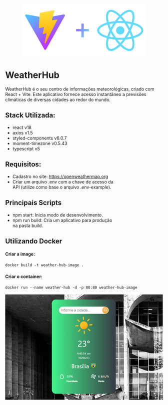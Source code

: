 <div align="center">
  <a href="https://vitejs.dev/" target="blank"><img src="./public/logo.png" width="400" alt="ViteJs" /></a>
</div>

# WeatherHub

WeatherHub é o seu centro de informações meteorológicas, criado com React + Vite. Este aplicativo
fornece acesso instantâneo a previsões climáticas de diversas cidades ao redor do mundo.

## Stack Utilizada:

- react v18
- axios v1.5
- styled-components v6.0.7
- moment-timezone v0.5.43
- typescript v5

## Requisitos:

- Cadastro no site: https://openweathermap.org
- Criar um arquivo .env com a chave de acesso da\
  API (utilize como base o arquivo .env-example).

## Principais Scripts

- npm start: Inicia modo de desenvolvimento.
- npm run build: Cria um aplicativo para produção\
  na pasta build.

## Utilizando Docker

#### Criar a image:

```markdown
docker build -t weather-hub-image .
```

#### Criar o container:

```markdown
docker run --name weather-hub -d -p 80:80 weather-hub-image
```

<div align="center">
  <img src="./public/preview.png" alt="Preview" />
</div>
